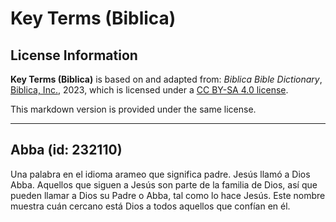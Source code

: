 # Key Terms (Biblica)

## License Information

**Key Terms (Biblica)** is based on and adapted from: _Biblica Bible Dictionary_, [Biblica, Inc.](https://www.biblica.com/), 2023, which is licensed under a [CC BY-SA 4.0 license](https://creativecommons.org/licenses/by-sa/4.0/legalcode.en).

This markdown version is provided under the same license.



--------------------------------

## Abba (id: 232110)

Una palabra en el idioma arameo que significa padre. Jesús llamó a Dios Abba. Aquellos que siguen a Jesús son parte de la familia de Dios, así que pueden llamar a Dios su Padre o Abba, tal como lo hace Jesús. Este nombre muestra cuán cercano está Dios a todos aquellos que confían en él.


